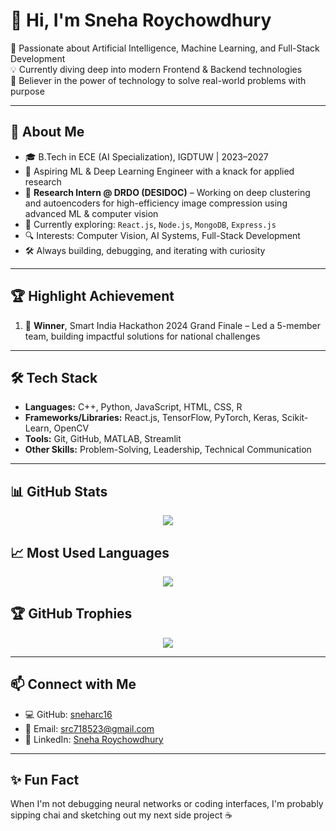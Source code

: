 # 👋 Hi, I'm Sneha Roychowdhury

🎯 Passionate about Artificial Intelligence, Machine Learning, and Full-Stack Development  
💡 Currently diving deep into modern Frontend & Backend technologies  
🤖 Believer in the power of technology to solve real-world problems with purpose

---

## 🚀 About Me

- 🎓 B.Tech in ECE (AI Specialization), IGDTUW | 2023–2027  
- 🧠 Aspiring ML & Deep Learning Engineer with a knack for applied research  
- 💼 **Research Intern @ DRDO (DESIDOC)** – Working on deep clustering and autoencoders for high-efficiency image compression using advanced ML & computer vision  
- 🌱 Currently exploring: `React.js`, `Node.js`, `MongoDB`, `Express.js`  
- 🔍 Interests: Computer Vision, AI Systems, Full-Stack Development  
- 🛠️ Always building, debugging, and iterating with curiosity  

---

## 🏆 Highlight Achievement

1. 🥇 **Winner**, Smart India Hackathon 2024 Grand Finale – Led a 5-member team, building impactful solutions for national challenges  

---

## 🛠️ Tech Stack

- **Languages:** C++, Python, JavaScript, HTML, CSS, R  
- **Frameworks/Libraries:** React.js, TensorFlow, PyTorch, Keras, Scikit-Learn, OpenCV  
- **Tools:** Git, GitHub, MATLAB, Streamlit  
- **Other Skills:** Problem-Solving, Leadership, Technical Communication  

---

## 📊 GitHub Stats

<p align="center">
  <img src="https://github-readme-stats.vercel.app/api?username=sneharc16&show_icons=true&theme=default&hide_title=true" />
</p>

## 📈 Most Used Languages

<p align="center">
  <img src="https://github-readme-stats.vercel.app/api/top-langs/?username=sneharc16&layout=compact&theme=default" />
</p>

## 🏆 GitHub Trophies

<p align="center">
  <img src="https://github-profile-trophy.vercel.app/?username=sneharc16&theme=flat&margin-w=10" />
</p>

---

## 📫 Connect with Me

- 💻 GitHub: [sneharc16](https://github.com/sneharc16)  
- 📧 Email: [src718523@gmail.com](mailto:src718523@gmail.com)  
- 💼 LinkedIn: [Sneha Roychowdhury](https://www.linkedin.com/in/snehaaroychowdhury/)  

---

## ✨ Fun Fact

When I'm not debugging neural networks or coding interfaces, I'm probably sipping chai and sketching out my next side project ☕

